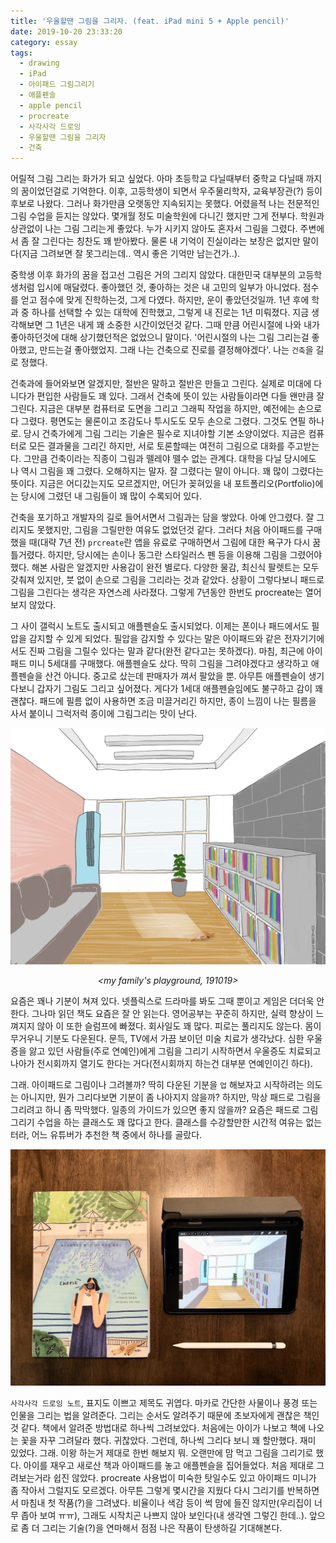 ```yaml
---
title: '우울할땐 그림을 그리자. (feat. iPad mini 5 + Apple pencil)'
date: 2019-10-20 23:33:20
category: essay
tags:
  - drawing
  - iPad
  - 아이패드 그림그리기
  - 애플펜슬
  - apple pencil
  - procreate
  - 사각사각 드로잉
  - 우울할땐 그림을 그리자
  - 건축
---
```


어릴적 그림 그리는 화가가 되고 싶었다. 아마 초등학교 다닐때부터 중학교 다닐때 까지의 꿈이었던걸로 기억한다. 이후, 고등학생이 되면서 우주물리학자, 교육부장관(?) 등이 후보로 나왔다. 그러나 화가만큼 오랫동안 지속되지는 못했다. 어렸을적 나는 전문적인 그림 수업을 듣지는 않았다. 몇개월 정도 미술학원에 다니긴 했지만 그게 전부다. 학원과 상관없이 나는 그림 그리는게 좋았다. 누가 시키지 않아도 혼자서 그림을 그렸다. 주변에서 좀 잘 그린다는 칭찬도 꽤 받아봤다. 물론 내 기억이 진실이라는 보장은 없지만 말이다(지금 그려보면 잘 못그리는데.. 역시 좋은 기억만 남는건가..).

중학생 이후 화가의 꿈을 접고선 그림은 거의 그리지 않았다. 대한민국 대부분의 고등학생처럼 입시에 매달렸다. 좋아했던 것, 좋아하는 것은 내 고민의 일부가 아니었다. 점수를 얻고 점수에 맞게 진학하는것, 그게 다였다. 하지만, 운이 좋았던것일까. 1년 후에 학과 중 하나를 선택할 수 있는 대학에 진학했고, 그렇게 내 진로는 1년 미뤄졌다. 지금 생각해보면 그 1년은 내게 꽤 소중한 시간이었던것 같다. 그때 만큼 어린시절에 나와 내가 좋아하던것에 대해 상기했던적은 없었으니 말이다. '어린시절의 나는 그림 그리는걸 좋아했고, 만드는걸 좋아했었지. 그래 나는 건축으로 진로를 결정해야겠다'. 나는 `건축`을 길로 정했다.

건축과에 들어와보면 알겠지만, 절반은 말하고 절반은 만들고 그린다. 실제로 미대에 다니다가 편입한 사람들도 꽤 있다. 그래서 건축에 뜻이 있는 사람들이라면 다들 왠만큼 잘 그린다. 지금은 대부분 컴퓨터로 도면을 그리고 그래픽 작업을 하지만, 예전에는 손으로 다 그렸다. 평면도는 물론이고 조감도나 투시도도 모두 손으로 그렸다. 그것도 연필 하나로. 당시 건축가에게 그림 그리는 기술은 필수로 지녀야할 기본 소양이었다. 지금은 컴퓨터로 모든 결과물을 그리긴 하지만, 서로 토론할때는 여전히 그림으로 대화를 주고받는다. 그만큼 건축이라는 직종이 그림과 뗄레야 뗄수 없는 관계다. 대학을 다닐 당시에도 나 역시 그림을 꽤 그렸다. 오해하지는 말자. 잘 그렸다는 말이 아니다. 꽤 많이 그렸다는 뜻이다. 지금은 어디갔는지도 모르겠지만, 어딘가 꽂혀있을 내 포트폴리오(Portfolio)에는 당시에 그렸던 내 그림들이 꽤 많이 수록되어 있다.

건축을 포기하고 개발자의 길로 들어서면서 그림과는 담을 쌓았다. 아예 안그렸다. 잘 그리지도 못했지만, 그림을 그릴만한 여유도 없었던것 같다. 그러다 처음 아이패드를 구매했을 때(대략 7년 전) `prcreate`란 앱을 유료로 구매하면서 그림에 대한 욕구가 다시 꿈틀거렸다. 하지만, 당시에는 손이나 동그란 스타일러스 펜 등을 이용해 그림을 그렸어야 했다. 해본 사람은 알겠지만 사용감이 완전 별로다. 다양한 물감, 최신식 팔렛트는 모두 갖춰져 있지만, 붓 없이 손으로 그림을 그리라는 것과 같았다. 상황이 그렇다보니 패드로 그림을 그린다는 생각은 자연스레 사라졌다. 그렇게 7년동안 한번도 procreate는 열어보지 않았다.

그 사이 갤럭시 노트도 출시되고 애플펜슬도 출시되었다. 이제는 폰이나 패드에서도 필압을 감지할 수 있게 되었다. 필압을 감지할 수 있다는 말은 아이패드와 같은 전자기기에서도 진짜 그림을 그릴수 있다는 말과 같다(완전 같다고는 못하겠다). 마침, 최근에 아이패드 미니 5세대를 구매했다. 애플펜슬도 샀다. 딱히 그림을 그려야겠다고 생각하고 애플펜슬을 산건 아니다. 중고로 샀는데 판매자가 껴서 팔았을 뿐. 아무튼 애플펜슬이 생기다보니 갑자기 그림도 그리고 싶어졌다. 게다가 1세대 애플펜슬임에도 불구하고 감이 꽤 괜찮다. 패드에 필름 없이 사용하면 조금 미끌거리긴 하지만, 종이 느낌이 나는 필름을 사서 붙이니 그럭저럭 종이에 그림그리는 맛이 난다.

![My Family's PlayGround](./1.jpeg)
<p align="center" style="font-style: italic">
  &#60;my family's playground, 191019&#62;
</p>

요즘은 꽤나 기분이 쳐져 있다. 넷플릭스로 드라마를 봐도 그때 뿐이고 게임은 더더욱 안한다. 그나마 읽던 책도 요즘은 잘 안 읽는다. 영어공부는 꾸준히 하지만, 실력 향상이 느껴지지 않아 이 또한 슬럼프에 빠졌다. 회사일도 꽤 많다. 피로는 풀리지도 않는다. 몸이 무거우니 기분도 다운된다. 문득, TV에서 가끔 보이던 미술 치료가 생각났다. 심한 우울증을 앓고 있던 사람들(주로 연예인)에게 그림을 그리기 시작하면서 우울증도 치료되고 나아가 전시회까지 열기도 한다는 거다(전시회까지 하는건 대부분 연예인이긴 하다).

그래. 아이패드로 그림이나 그려볼까? 딱히 다운된 기분을 `업` 해보자고 시작하려는 의도는 아니지만, 뭔가 그리다보면 기분이 좀 나아지지 않을까? 하지만, 막상 패드로 그림을 그리려고 하니 좀 막막했다. 일종의 가이드가 있으면 좋지 않을까? 요즘은 패드로 그림그리기 수업을 하는 클래스도 꽤 많다고 한다. 클래스를 수강할만한 시간적 여유는 없는터라, 어느 유튜버가 추천한 책 중에서 하나를 골랐다.

![아이패드로 그리는 그림](./0.jpeg)

`사각사각 드로잉 노트`, 표지도 이쁘고 제목도 귀엽다. 마카로 간단한 사물이나 풍경 또는 인물을 그리는 법을 알려준다. 그리는 순서도 알려주기 때문에 초보자에게 괜찮은 책인것 같다. 책에서 알려준 방법대로 하나씩 그려보았다. 처음에는 아이가 나보고 책에 나오는 꽃을 자꾸 그려달라 했다. 귀찮았다. 그런데, 하나씩 그리다 보니 꽤 할만했다. 재미 있었다. 그래. 이왕 하는거 제대로 한번 해보지 뭐. 오랜만에 맘 먹고 그림을 그리기로 했다. 아이를 재우고 새로산 책과 아이패드를 놓고 애플펜슬을 집어들었다. 처음 제대로 그려보는거라 쉽진 않았다. procreate 사용법이 미숙한 탓일수도 있고 아이패드 미니가 좀 작아서 그럴지도 모르겠다. 아무튼 그렇게 몇시간을 지웠다 다시 그리기를 반복하면서 마침내 첫 작품(?)을 그려냈다. 비율이나 색감 등이 썩 맘에 들진 않지만(우리집이 너무 좁아 보여 ㅠㅠ), 그래도 시작치곤 나쁘지 않아 보인다(내 생각엔 그렇긴 한데..). 앞으로 좀 더 그리는 기술(?)을 연마해서 점점 나은 작품이 탄생하길 기대해본다.